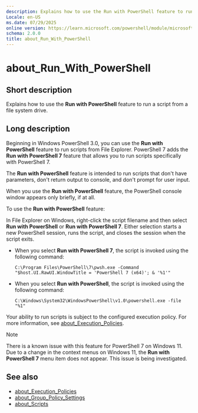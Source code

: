```yaml
---
description: Explains how to use the Run with PowerShell feature to run a script from a file system drive.
Locale: en-US
ms.date: 07/29/2025
online version: https://learn.microsoft.com/powershell/module/microsoft.powershell.core/about/about_run_with_powershell?view=powershell-7.4&WT.mc_id=ps-gethelp
schema: 2.0.0
title: about_Run_With_PowerShell
---
```


# about_Run_With_PowerShell

## Short description

Explains how to use the **Run with PowerShell** feature to run a script from a
file system drive.

## Long description

Beginning in Windows PowerShell 3.0, you can use the **Run with PowerShell**
feature to run scripts from File Explorer. PowerShell 7 adds the **Run with
PowerShell 7** feature that allows you to run scripts specifically with
PowerShell 7.

The **Run with PowerShell** feature is intended to run scripts that don't have
parameters, don't return output to console, and don't prompt for user input.

When you use the **Run with PowerShell** feature, the PowerShell console window
appears only briefly, if at all.

To use the **Run with PowerShell** feature:

In File Explorer on Windows, right-click the script filename and then select
**Run with PowerShell** or **Run with PowerShell 7**. Either selection starts a
new PowerShell session, runs the script, and closes the session when the script
exits.

- When you select **Run with PowerShell 7**, the script is invoked using the
  following command:

  ```
  C:\Program Files\PowerShell\7\pwsh.exe -Command "$host.UI.RawUI.WindowTitle = 'PowerShell 7 (x64)'; & '%1'"
  ```

- When you select **Run with PowerShell**, the script is invoked using the
  following command:

  ```
  C:\Windows\System32\WindowsPowerShell\v1.0\powershell.exe -file "%1"
  ```

Your ability to run scripts is subject to the configured execution policy. For
more information, see [about_Execution_Policies][01].

> [!NOTE]
> There is a known issue with this feature for PowerShell 7 on Windows 11. Due
> to a change in the context menus on Windows 11, the **Run with PowerShell 7**
> menu item does not appear. This issue is being investigated.

## See also

- [about_Execution_Policies][01]
- [about_Group_Policy_Settings][02]
- [about_Scripts][03]

<!-- link references -->
[01]: about_Execution_Policies.md
[02]: about_Group_Policy_Settings.md
[03]: about_Scripts.md

